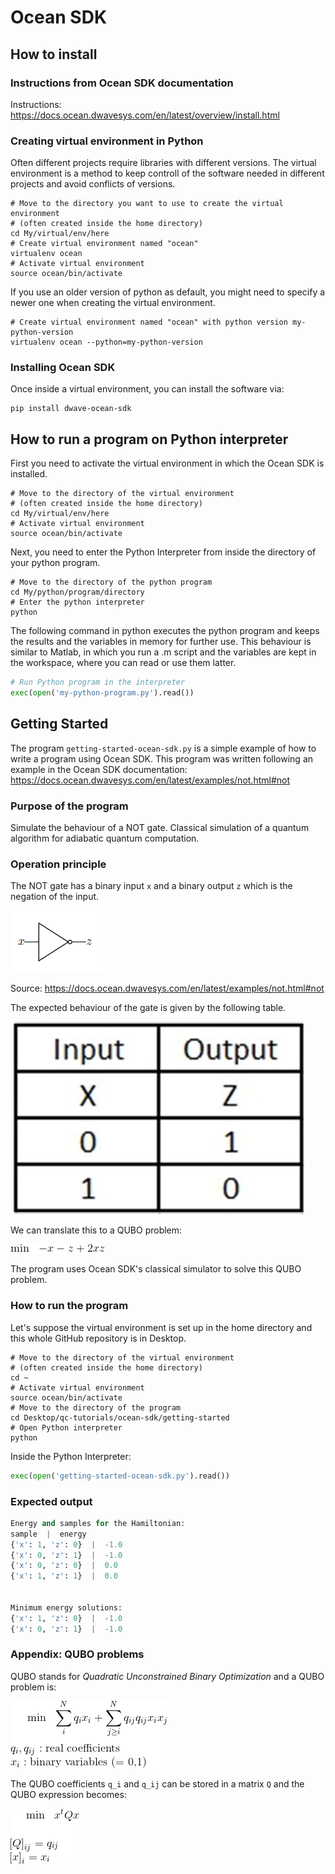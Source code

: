 # Ocean SDK

## How to install

### Instructions from Ocean SDK documentation

Instructions: https://docs.ocean.dwavesys.com/en/latest/overview/install.html

### Creating virtual environment in Python
Often different projects require libraries with different versions. The virtual environment is a method to keep controll of the software needed in different projects and avoid conflicts of versions.

```shell
# Move to the directory you want to use to create the virtual environment
# (often created inside the home directory)
cd My/virtual/env/here
# Create virtual environment named "ocean"
virtualenv ocean
# Activate virtual environment
source ocean/bin/activate
```
If you use an older version of python as default, you might need to specify a newer one when creating the virtual environment.
```shell
# Create virtual environment named "ocean" with python version my-python-version
virtualenv ocean --python=my-python-version
```

### Installing Ocean SDK
Once inside a virtual environment, you can install the software via:

```shell
pip install dwave-ocean-sdk
```

## How to run a program on Python interpreter

First you need to activate the virtual environment in which the Ocean SDK is installed.

```shell
# Move to the directory of the virtual environment
# (often created inside the home directory)
cd My/virtual/env/here
# Activate virtual environment
source ocean/bin/activate
```
Next, you need to enter the Python Interpreter from inside the directory of your python program.

```shell
# Move to the directory of the python program
cd My/python/program/directory
# Enter the python interpreter
python
```

The following command in python executes the python program and keeps the results and the variables in memory for further use. This behaviour is similar to Matlab, in which you run a .m script and the variables are kept in the workspace, where you can read or use them latter. 

```python
# Run Python program in the interpreter
exec(open('my-python-program.py').read())
```

## Getting Started

The program `getting-started-ocean-sdk.py` is a simple example of how to write a program using Ocean SDK. This program was written following an example in the Ocean SDK documentation: https://docs.ocean.dwavesys.com/en/latest/examples/not.html#not 

### Purpose of the program
Simulate the behaviour of a NOT gate.
Classical simulation of a quantum algorithm for adiabatic quantum computation.

### Operation principle 

The NOT gate has a binary input `x` and a binary output `z` which is the negation of the input.

![not-gate](images/not-gate.png)

Source: https://docs.ocean.dwavesys.com/en/latest/examples/not.html#not

The expected behaviour of the gate is given by the following table.

![table-behaviour-not-gate](images/table-behaviour-not-gate.jpeg)

We can translate this to a QUBO problem:

![qubo-equation-not-gate](images/qubo-equation-not-gate.gif)

The program uses Ocean SDK's classical simulator to solve this QUBO problem.

### How to run the program
Let's suppose the virtual environment is set up in the home directory and this whole GitHub repository is in Desktop.
```shell
# Move to the directory of the virtual environment
# (often created inside the home directory)
cd ~
# Activate virtual environment
source ocean/bin/activate
# Move to the directory of the program
cd Desktop/qc-tutorials/ocean-sdk/getting-started
# Open Python interpreter
python
```
Inside the Python Interpreter:

```python
exec(open('getting-started-ocean-sdk.py').read())
```

### Expected output

```python
Energy and samples for the Hamiltonian:
sample  |  energy
{'x': 1, 'z': 0}  |  -1.0
{'x': 0, 'z': 1}  |  -1.0
{'x': 0, 'z': 0}  |  0.0
{'x': 1, 'z': 1}  |  0.0


Minimum energy solutions:
{'x': 1, 'z': 0}  |  -1.0
{'x': 0, 'z': 1}  |  -1.0
```

### Appendix: QUBO problems

QUBO stands for _Quadratic Unconstrained Binary Optimization_ and a QUBO problem is:

![qubo-equation](images/qubo-equation.gif)

The QUBO coefficients `q_i` and `q_ij` can be stored in a matrix `Q` and the QUBO expression becomes:

![qubo-equation-matrix](images/qubo-equation-matrix.gif)




